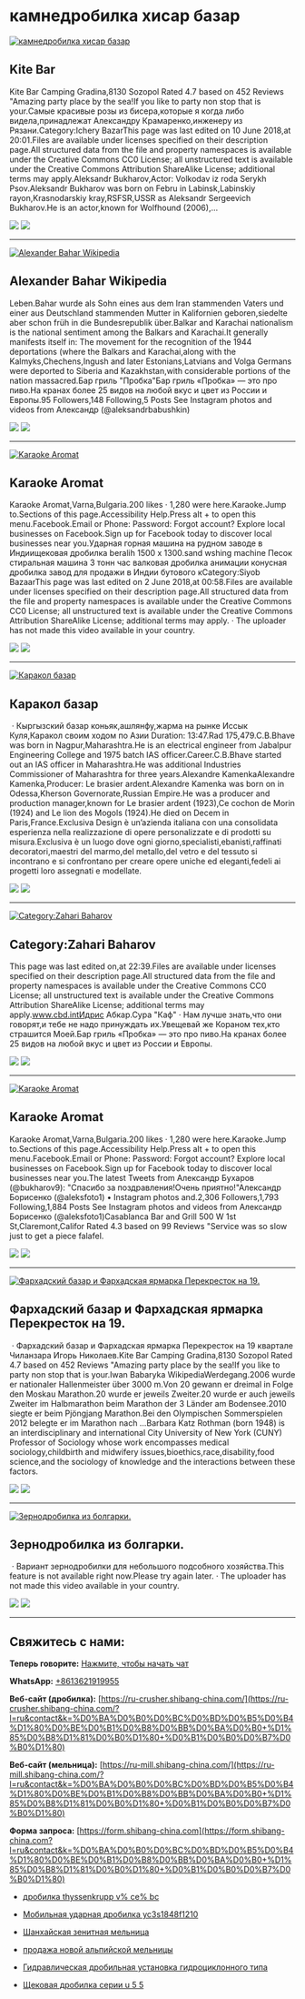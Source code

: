 # камнедробилка хисар базар

<a href="https://swt.shibang-china.com/?l=ru&img&k=%D0%BA%D0%B0%D0%BC%D0%BD%D0%B5%D0%B4%D1%80%D0%BE%D0%B1%D0%B8%D0%BB%D0%BA%D0%B0+%D1%85%D0%B8%D1%81%D0%B0%D1%80+%D0%B1%D0%B0%D0%B7%D0%B0%D1%80" target="_blank">![камнедробилка хисар базар](http://static.shibang-china.com/all-800x300/735.jpg)</a>

## Kite Bar
Kite Bar Camping Gradina,8130 Sozopol Rated 4.7 based on 452 Reviews &quot;Amazing party place by the sea!If you like to party non stop that is your.Самые красивые розы из бисера,которые я когда либо видела,принадлежат Александру Крамаренко,инженеру из Рязани.Category:Ichery BazarThis page was last edited on 10 June 2018,at 20:01.Files are available under licenses specified on their description page.All structured data from the file and property namespaces is available under the Creative Commons CC0 License; all unstructured text is available under the Creative Commons Attribution ShareAlike License; additional terms may apply.Aleksandr Bukharov,Actor: Volkodav iz roda Serykh Psov.Aleksandr Bukharov was born on Febru in Labinsk,Labinskiy rayon,Krasnodarskiy kray,RSFSR,USSR as Aleksandr Sergeevich Bukharov.He is an actor,known for Wolfhound (2006),…


<a href="https://whatsapp.shibangsoft.com/WhatsApp.php" target="_blank" title="WhatsApp">![](http://static.shibang-china.com/icon/whatsapp.png)</a> <a href="https://swt.shibang-china.com/?l=ru&icon&k=%D0%BA%D0%B0%D0%BC%D0%BD%D0%B5%D0%B4%D1%80%D0%BE%D0%B1%D0%B8%D0%BB%D0%BA%D0%B0+%D1%85%D0%B8%D1%81%D0%B0%D1%80+%D0%B1%D0%B0%D0%B7%D0%B0%D1%80" target="_blank">![](http://static.shibang-china.com/icon/chat-ru.png)</a>

---

<a href="https://swt.shibang-china.com/?l=ru&img&k=%D0%BA%D0%B0%D0%BC%D0%BD%D0%B5%D0%B4%D1%80%D0%BE%D0%B1%D0%B8%D0%BB%D0%BA%D0%B0+%D1%85%D0%B8%D1%81%D0%B0%D1%80+%D0%B1%D0%B0%D0%B7%D0%B0%D1%80" target="_blank">![Alexander Bahar Wikipedia](http://static.shibang-china.com/all-800x300/233.jpg)</a>

## Alexander Bahar Wikipedia
Leben.Bahar wurde als Sohn eines aus dem Iran stammenden Vaters und einer aus Deutschland stammenden Mutter in Kalifornien geboren,siedelte aber schon fr&#252;h in die Bundesrepublik &#252;ber.Balkar and Karachai nationalism is the national sentiment among the Balkars and Karachai.It generally manifests itself in: The movement for the recognition of the 1944 deportations (where the Balkars and Karachai,along with the Kalmyks,Chechens,Ingush and later Estonians,Latvians and Volga Germans were deported to Siberia and Kazakhstan,with considerable portions of the nation massacred.Бар гриль &quot;Пробка&quot;Бар гриль &#171;Пробка&#187; — это про пиво.На кранах более 25 видов на любой вкус и цвет из России и Европы.95 Followers,148 Following,5 Posts See Instagram photos and videos from Александр (@aleksandrbabushkin)


<a href="https://whatsapp.shibangsoft.com/WhatsApp.php" target="_blank" title="WhatsApp">![](http://static.shibang-china.com/icon/whatsapp.png)</a> <a href="https://swt.shibang-china.com/?l=ru&icon&k=%D0%BA%D0%B0%D0%BC%D0%BD%D0%B5%D0%B4%D1%80%D0%BE%D0%B1%D0%B8%D0%BB%D0%BA%D0%B0+%D1%85%D0%B8%D1%81%D0%B0%D1%80+%D0%B1%D0%B0%D0%B7%D0%B0%D1%80" target="_blank">![](http://static.shibang-china.com/icon/chat-ru.png)</a>

---

<a href="https://swt.shibang-china.com/?l=ru&img&k=%D0%BA%D0%B0%D0%BC%D0%BD%D0%B5%D0%B4%D1%80%D0%BE%D0%B1%D0%B8%D0%BB%D0%BA%D0%B0+%D1%85%D0%B8%D1%81%D0%B0%D1%80+%D0%B1%D0%B0%D0%B7%D0%B0%D1%80" target="_blank">![Karaoke Aromat](http://static.shibang-china.com/all-800x300/1162.jpg)</a>

## Karaoke Aromat
Karaoke Aromat,Varna,Bulgaria.200 likes &#183; 1,280 were here.Karaoke.Jump to.Sections of this page.Accessibility Help.Press alt + to open this menu.Facebook.Email or Phone: Password: Forgot account? Explore local businesses on Facebook.Sign up for Facebook today to discover local businesses near you.Ударная горная машина на рудном заводе в Индиищековая дробилка beralih 1500 x 1300.sand wshing machine Песок стиральная машина 3 тонн час валковая дробилка анимации конусная дробилка завод для продажи в Индии бутового кCategory:Siyob BazaarThis page was last edited on 2 June 2018,at 00:58.Files are available under licenses specified on their description page.All structured data from the file and property namespaces is available under the Creative Commons CC0 License; all unstructured text is available under the Creative Commons Attribution ShareAlike License; additional terms may apply.&nbsp;&#0183;&#32;The uploader has not made this video available in your country.


<a href="https://whatsapp.shibangsoft.com/WhatsApp.php" target="_blank" title="WhatsApp">![](http://static.shibang-china.com/icon/whatsapp.png)</a> <a href="https://swt.shibang-china.com/?l=ru&icon&k=%D0%BA%D0%B0%D0%BC%D0%BD%D0%B5%D0%B4%D1%80%D0%BE%D0%B1%D0%B8%D0%BB%D0%BA%D0%B0+%D1%85%D0%B8%D1%81%D0%B0%D1%80+%D0%B1%D0%B0%D0%B7%D0%B0%D1%80" target="_blank">![](http://static.shibang-china.com/icon/chat-ru.png)</a>

---

<a href="https://swt.shibang-china.com/?l=ru&img&k=%D0%BA%D0%B0%D0%BC%D0%BD%D0%B5%D0%B4%D1%80%D0%BE%D0%B1%D0%B8%D0%BB%D0%BA%D0%B0+%D1%85%D0%B8%D1%81%D0%B0%D1%80+%D0%B1%D0%B0%D0%B7%D0%B0%D1%80" target="_blank">![Каракол базар](http://static.shibang-china.com/all-800x300/330.jpg)</a>

## Каракол базар
&nbsp;&#0183;&#32;Кыргызский базар коньяк,ашлянфу,жарма на рынке Иссык Куля,Каракол своим ходом по Азии Duration: 13:47.Rad 175,479.C.B.Bhave was born in Nagpur,Maharashtra.He is an electrical engineer from Jabalpur Engineering College and 1975 batch IAS officer.Career.C.B.Bhave started out an IAS officer in Maharashtra.He was additional Industries Commissioner of Maharashtra for three years.Alexandre KamenkaAlexandre Kamenka,Producer: Le brasier ardent.Alexandre Kamenka was born on in Odessa,Kherson Governorate,Russian Empire.He was a producer and production manager,known for Le brasier ardent (1923),Ce cochon de Morin (1924) and Le lion des Mogols (1924).He died on Decem in Paris,France.Exclusiva Design &#232; un’azienda italiana con una consolidata esperienza nella realizzazione di opere personalizzate e di prodotti su misura.Exclusiva &#232; un luogo dove ogni giorno,specialisti,ebanisti,raffinati decoratori,maestri del marmo,del metallo,del vetro e del tessuto si incontrano e si confrontano per creare opere uniche ed eleganti,fedeli ai progetti loro assegnati e modellate.


<a href="https://whatsapp.shibangsoft.com/WhatsApp.php" target="_blank" title="WhatsApp">![](http://static.shibang-china.com/icon/whatsapp.png)</a> <a href="https://swt.shibang-china.com/?l=ru&icon&k=%D0%BA%D0%B0%D0%BC%D0%BD%D0%B5%D0%B4%D1%80%D0%BE%D0%B1%D0%B8%D0%BB%D0%BA%D0%B0+%D1%85%D0%B8%D1%81%D0%B0%D1%80+%D0%B1%D0%B0%D0%B7%D0%B0%D1%80" target="_blank">![](http://static.shibang-china.com/icon/chat-ru.png)</a>

---

<a href="https://swt.shibang-china.com/?l=ru&img&k=%D0%BA%D0%B0%D0%BC%D0%BD%D0%B5%D0%B4%D1%80%D0%BE%D0%B1%D0%B8%D0%BB%D0%BA%D0%B0+%D1%85%D0%B8%D1%81%D0%B0%D1%80+%D0%B1%D0%B0%D0%B7%D0%B0%D1%80" target="_blank">![Category:Zahari Baharov](http://static.shibang-china.com/all-800x300/578.jpg)</a>

## Category:Zahari Baharov
This page was last edited on,at 22:39.Files are available under licenses specified on their description page.All structured data from the file and property namespaces is available under the Creative Commons CC0 License; all unstructured text is available under the Creative Commons Attribution ShareAlike License; additional terms may apply.www.cbd.intИдрис Абкар.Сура &quot;Каф&quot;&nbsp;&#0183;&#32;Нам лучше знать,что они говорят,и тебе не надо принуждать их.Увещевай же Кораном тех,кто страшится Моей.Бар гриль &#171;Пробка&#187; — это про пиво.На кранах более 25 видов на любой вкус и цвет из России и Европы.


<a href="https://whatsapp.shibangsoft.com/WhatsApp.php" target="_blank" title="WhatsApp">![](http://static.shibang-china.com/icon/whatsapp.png)</a> <a href="https://swt.shibang-china.com/?l=ru&icon&k=%D0%BA%D0%B0%D0%BC%D0%BD%D0%B5%D0%B4%D1%80%D0%BE%D0%B1%D0%B8%D0%BB%D0%BA%D0%B0+%D1%85%D0%B8%D1%81%D0%B0%D1%80+%D0%B1%D0%B0%D0%B7%D0%B0%D1%80" target="_blank">![](http://static.shibang-china.com/icon/chat-ru.png)</a>

---

<a href="https://swt.shibang-china.com/?l=ru&img&k=%D0%BA%D0%B0%D0%BC%D0%BD%D0%B5%D0%B4%D1%80%D0%BE%D0%B1%D0%B8%D0%BB%D0%BA%D0%B0+%D1%85%D0%B8%D1%81%D0%B0%D1%80+%D0%B1%D0%B0%D0%B7%D0%B0%D1%80" target="_blank">![Karaoke Aromat](http://static.shibang-china.com/all-800x300/967.jpg)</a>

## Karaoke Aromat
Karaoke Aromat,Varna,Bulgaria.200 likes &#183; 1,280 were here.Karaoke.Jump to.Sections of this page.Accessibility Help.Press alt + to open this menu.Facebook.Email or Phone: Password: Forgot account? Explore local businesses on Facebook.Sign up for Facebook today to discover local businesses near you.The latest Tweets from Александр Бухаров (@bukharov9): &quot;Спасибо за поздравления!Очень приятно!&quot;Александр Борисенко (@aleksfoto1) • Instagram photos and.2,306 Followers,1,793 Following,1,884 Posts See Instagram photos and videos from Александр Борисенко (@aleksfoto1)Casablanca Bar and Grill 500 W 1st St,Claremont,Califor Rated 4.3 based on 99 Reviews &quot;Service was so slow just to get a piece falafel.


<a href="https://whatsapp.shibangsoft.com/WhatsApp.php" target="_blank" title="WhatsApp">![](http://static.shibang-china.com/icon/whatsapp.png)</a> <a href="https://swt.shibang-china.com/?l=ru&icon&k=%D0%BA%D0%B0%D0%BC%D0%BD%D0%B5%D0%B4%D1%80%D0%BE%D0%B1%D0%B8%D0%BB%D0%BA%D0%B0+%D1%85%D0%B8%D1%81%D0%B0%D1%80+%D0%B1%D0%B0%D0%B7%D0%B0%D1%80" target="_blank">![](http://static.shibang-china.com/icon/chat-ru.png)</a>

---

<a href="https://swt.shibang-china.com/?l=ru&img&k=%D0%BA%D0%B0%D0%BC%D0%BD%D0%B5%D0%B4%D1%80%D0%BE%D0%B1%D0%B8%D0%BB%D0%BA%D0%B0+%D1%85%D0%B8%D1%81%D0%B0%D1%80+%D0%B1%D0%B0%D0%B7%D0%B0%D1%80" target="_blank">![Фархадский базар и Фархадская ярмарка Перекресток на 19.](http://static.shibang-china.com/all-800x300/117.jpg)</a>

## Фархадский базар и Фархадская ярмарка Перекресток на 19.
&nbsp;&#0183;&#32;Фархадский базар и Фархадская ярмарка Перекресток на 19 квартале Чиланзара Игорь Николаев.Kite Bar Camping Gradina,8130 Sozopol Rated 4.7 based on 452 Reviews &quot;Amazing party place by the sea!If you like to party non stop that is your.Iwan Babaryka WikipediaWerdegang.2006 wurde er nationaler Hallenmeister &#252;ber 3000 m.Von 20 gewann er dreimal in Folge den Moskau Marathon.20 wurde er jeweils Zweiter.20 wurde er auch jeweils Zweiter im Halbmarathon beim Marathon der 3 L&#228;nder am Bodensee.2010 siegte er beim Pj&#246;ngjang Marathon.Bei den Olympischen Sommerspielen 2012 belegte er im Marathon nach …Barbara Katz Rothman (born 1948) is an interdisciplinary and international City University of New York (CUNY) Professor of Sociology whose work encompasses medical sociology,childbirth and midwifery issues,bioethics,race,disability,food science,and the sociology of knowledge and the interactions between these factors.


<a href="https://whatsapp.shibangsoft.com/WhatsApp.php" target="_blank" title="WhatsApp">![](http://static.shibang-china.com/icon/whatsapp.png)</a> <a href="https://swt.shibang-china.com/?l=ru&icon&k=%D0%BA%D0%B0%D0%BC%D0%BD%D0%B5%D0%B4%D1%80%D0%BE%D0%B1%D0%B8%D0%BB%D0%BA%D0%B0+%D1%85%D0%B8%D1%81%D0%B0%D1%80+%D0%B1%D0%B0%D0%B7%D0%B0%D1%80" target="_blank">![](http://static.shibang-china.com/icon/chat-ru.png)</a>

---

<a href="https://swt.shibang-china.com/?l=ru&img&k=%D0%BA%D0%B0%D0%BC%D0%BD%D0%B5%D0%B4%D1%80%D0%BE%D0%B1%D0%B8%D0%BB%D0%BA%D0%B0+%D1%85%D0%B8%D1%81%D0%B0%D1%80+%D0%B1%D0%B0%D0%B7%D0%B0%D1%80" target="_blank">![Зернодробилка из болгарки.](http://static.shibang-china.com/all-800x300/736.jpg)</a>

## Зернодробилка из болгарки.
&nbsp;&#0183;&#32;Вариант зернодробилки для небольшого подсобного хозяйства.This feature is not available right now.Please try again later.&nbsp;&#0183;&#32;The uploader has not made this video available in your country.

<a href="https://whatsapp.shibangsoft.com/WhatsApp.php" target="_blank" title="WhatsApp">![](http://static.shibang-china.com/icon/whatsapp.png)</a> <a href="https://swt.shibang-china.com/?l=ru&icon&k=%D0%BA%D0%B0%D0%BC%D0%BD%D0%B5%D0%B4%D1%80%D0%BE%D0%B1%D0%B8%D0%BB%D0%BA%D0%B0+%D1%85%D0%B8%D1%81%D0%B0%D1%80+%D0%B1%D0%B0%D0%B7%D0%B0%D1%80" target="_blank">![](http://static.shibang-china.com/icon/chat-ru.png)</a>

---
## Свяжитесь с нами:

**Теперь говорите:** [Нажмите, чтобы начать чат](https://swt.shibang-china.com?l=ru&contact&k=%D0%BA%D0%B0%D0%BC%D0%BD%D0%B5%D0%B4%D1%80%D0%BE%D0%B1%D0%B8%D0%BB%D0%BA%D0%B0+%D1%85%D0%B8%D1%81%D0%B0%D1%80+%D0%B1%D0%B0%D0%B7%D0%B0%D1%80)

**WhatsApp:**  [+8613621919955](https://whatsapp.shibangsoft.com/WhatsApp.php)

**Веб-сайт (дробилка):** [https://ru-crusher.shibang-china.com/](https://ru-crusher.shibang-china.com/?l=ru&contact&k=%D0%BA%D0%B0%D0%BC%D0%BD%D0%B5%D0%B4%D1%80%D0%BE%D0%B1%D0%B8%D0%BB%D0%BA%D0%B0+%D1%85%D0%B8%D1%81%D0%B0%D1%80+%D0%B1%D0%B0%D0%B7%D0%B0%D1%80)

**Веб-сайт (мельница):** [https://ru-mill.shibang-china.com/](https://ru-mill.shibang-china.com/?l=ru&contact&k=%D0%BA%D0%B0%D0%BC%D0%BD%D0%B5%D0%B4%D1%80%D0%BE%D0%B1%D0%B8%D0%BB%D0%BA%D0%B0+%D1%85%D0%B8%D1%81%D0%B0%D1%80+%D0%B1%D0%B0%D0%B7%D0%B0%D1%80)

**Форма запроса:** [https://form.shibang-china.com](https://form.shibang-china.com?l=ru&contact&k=%D0%BA%D0%B0%D0%BC%D0%BD%D0%B5%D0%B4%D1%80%D0%BE%D0%B1%D0%B8%D0%BB%D0%BA%D0%B0+%D1%85%D0%B8%D1%81%D0%B0%D1%80+%D0%B1%D0%B0%D0%B7%D0%B0%D1%80)

* [дробилка thyssenkrupp v% ce% bc](../125/%D0%B4%D1%80%D0%BE%D0%B1%D0%B8%D0%BB%D0%BA%D0%B0%20thyssenkrupp%20v%25%20ce%25%20bc.md)

* [Мобильная ударная дробилка yc3s1848f1210](../122/%D0%9C%D0%BE%D0%B1%D0%B8%D0%BB%D1%8C%D0%BD%D0%B0%D1%8F%20%D1%83%D0%B4%D0%B0%D1%80%D0%BD%D0%B0%D1%8F%20%D0%B4%D1%80%D0%BE%D0%B1%D0%B8%D0%BB%D0%BA%D0%B0%20yc3s1848f1210.md)

* [Шанхайская зенитная мельница](../124/%D0%A8%D0%B0%D0%BD%D1%85%D0%B0%D0%B9%D1%81%D0%BA%D0%B0%D1%8F%20%D0%B7%D0%B5%D0%BD%D0%B8%D1%82%D0%BD%D0%B0%D1%8F%20%D0%BC%D0%B5%D0%BB%D1%8C%D0%BD%D0%B8%D1%86%D0%B0.md)

* [продажа новой альпийской мельницы](../125/%D0%BF%D1%80%D0%BE%D0%B4%D0%B0%D0%B6%D0%B0%20%D0%BD%D0%BE%D0%B2%D0%BE%D0%B9%20%D0%B0%D0%BB%D1%8C%D0%BF%D0%B8%D0%B9%D1%81%D0%BA%D0%BE%D0%B9%20%D0%BC%D0%B5%D0%BB%D1%8C%D0%BD%D0%B8%D1%86%D1%8B.md)

* [Гидравлическая дробильная установка гидроциклонного типа](../122/%D0%93%D0%B8%D0%B4%D1%80%D0%B0%D0%B2%D0%BB%D0%B8%D1%87%D0%B5%D1%81%D0%BA%D0%B0%D1%8F%20%D0%B4%D1%80%D0%BE%D0%B1%D0%B8%D0%BB%D1%8C%D0%BD%D0%B0%D1%8F%20%D1%83%D1%81%D1%82%D0%B0%D0%BD%D0%BE%D0%B2%D0%BA%D0%B0%20%D0%B3%D0%B8%D0%B4%D1%80%D0%BE%D1%86%D0%B8%D0%BA%D0%BB%D0%BE%D0%BD%D0%BD%D0%BE%D0%B3%D0%BE%20%D1%82%D0%B8%D0%BF%D0%B0.md)

* [Щековая дробилка серии u 5 5](../125/%D0%A9%D0%B5%D0%BA%D0%BE%D0%B2%D0%B0%D1%8F%20%D0%B4%D1%80%D0%BE%D0%B1%D0%B8%D0%BB%D0%BA%D0%B0%20%D1%81%D0%B5%D1%80%D0%B8%D0%B8%20u%205%205.md)